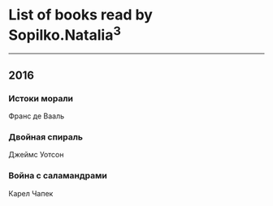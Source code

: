 # List of books read by Sopilko.Natalia<sup>3</sup>
---

## 2016

### Истоки морали
Франс де Вааль


### Двойная спираль
Джеймс Уотсон


### Война с саламандрами
Карел Чапек



